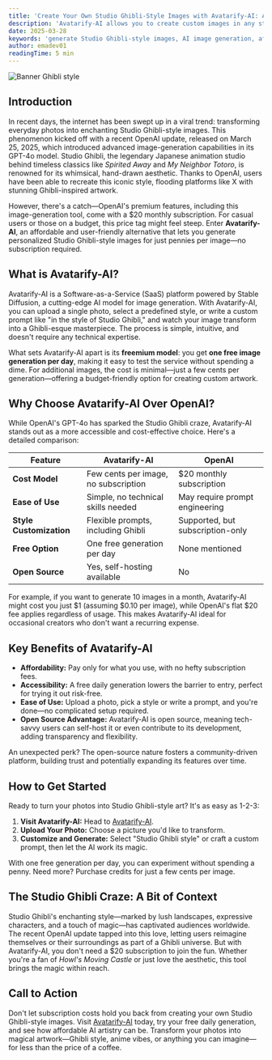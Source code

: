 ```yaml
---
title: 'Create Your Own Studio Ghibli-Style Images with Avatarify-AI: A Cost-Effective Alternative to OpenAI'
description: 'Avatarify-AI allows you to create custom images in any style, including the popular Studio Ghibli style, from a single photo. No need for an expensive subscription; pay only per image generated.'
date: 2025-03-28
keywords: 'generate Studio Ghibli-style images, AI image generation, affordable image generation, Stable Diffusion, open-source AI tool, custom avatar creation'
author: emadev01
readingTime: 5 min
---
```


<picture>
  <source srcset="/ghibli-banner.webp" type="image/webp" />
  <img src="/ghibli-banner.webp" alt="Banner Ghibli style" />
</picture>

## Introduction

In recent days, the internet has been swept up in a viral trend: transforming everyday photos into enchanting Studio Ghibli-style images. This phenomenon kicked off with a recent OpenAI update, released on March 25, 2025, which introduced advanced image-generation capabilities in its GPT-4o model. Studio Ghibli, the legendary Japanese animation studio behind timeless classics like _Spirited Away_ and _My Neighbor Totoro_, is renowned for its whimsical, hand-drawn aesthetic. Thanks to OpenAI, users have been able to recreate this iconic style, flooding platforms like X with stunning Ghibli-inspired artwork.

However, there's a catch—OpenAI's premium features, including this image-generation tool, come with a $20 monthly subscription. For casual users or those on a budget, this price tag might feel steep. Enter **Avatarify-AI**, an affordable and user-friendly alternative that lets you generate personalized Studio Ghibli-style images for just pennies per image—no subscription required.

## What is Avatarify-AI?

Avatarify-AI is a Software-as-a-Service (SaaS) platform powered by Stable Diffusion, a cutting-edge AI model for image generation. With Avatarify-AI, you can upload a single photo, select a predefined style, or write a custom prompt like "in the style of Studio Ghibli," and watch your image transform into a Ghibli-esque masterpiece. The process is simple, intuitive, and doesn't require any technical expertise.

What sets Avatarify-AI apart is its **freemium model**: you get **one free image generation per day**, making it easy to test the service without spending a dime. For additional images, the cost is minimal—just a few cents per generation—offering a budget-friendly option for creating custom artwork.

## Why Choose Avatarify-AI Over OpenAI?

While OpenAI's GPT-4o has sparked the Studio Ghibli craze, Avatarify-AI stands out as a more accessible and cost-effective choice. Here's a detailed comparison:

| **Feature**             | **Avatarify-AI**                     | **OpenAI**                       |
| ----------------------- | ------------------------------------ | -------------------------------- |
| **Cost Model**          | Few cents per image, no subscription | $20 monthly subscription         |
| **Ease of Use**         | Simple, no technical skills needed   | May require prompt engineering   |
| **Style Customization** | Flexible prompts, including Ghibli   | Supported, but subscription-only |
| **Free Option**         | One free generation per day          | None mentioned                   |
| **Open Source**         | Yes, self-hosting available          | No                               |

For example, if you want to generate 10 images in a month, Avatarify-AI might cost you just $1 (assuming $0.10 per image), while OpenAI's flat $20 fee applies regardless of usage. This makes Avatarify-AI ideal for occasional creators who don't want a recurring expense.

## Key Benefits of Avatarify-AI

- **Affordability:** Pay only for what you use, with no hefty subscription fees.
- **Accessibility:** A free daily generation lowers the barrier to entry, perfect for trying it out risk-free.
- **Ease of Use:** Upload a photo, pick a style or write a prompt, and you're done—no complicated setup required.
- **Open Source Advantage:** Avatarify-AI is open source, meaning tech-savvy users can self-host it or even contribute to its development, adding transparency and flexibility.

An unexpected perk? The open-source nature fosters a community-driven platform, building trust and potentially expanding its features over time.

## How to Get Started

Ready to turn your photos into Studio Ghibli-style art? It's as easy as 1-2-3:

1. **Visit Avatarify-AI:** Head to [Avatarify-AI](https://avatarify-ai.com).
2. **Upload Your Photo:** Choose a picture you'd like to transform.
3. **Customize and Generate:** Select "Studio Ghibli style" or craft a custom prompt, then let the AI work its magic.

With one free generation per day, you can experiment without spending a penny. Need more? Purchase credits for just a few cents per image.

## The Studio Ghibli Craze: A Bit of Context

Studio Ghibli's enchanting style—marked by lush landscapes, expressive characters, and a touch of magic—has captivated audiences worldwide. The recent OpenAI update tapped into this love, letting users reimagine themselves or their surroundings as part of a Ghibli universe. But with Avatarify-AI, you don't need a $20 subscription to join the fun. Whether you're a fan of _Howl's Moving Castle_ or just love the aesthetic, this tool brings the magic within reach.

## Call to Action

Don't let subscription costs hold you back from creating your own Studio Ghibli-style images. Visit [Avatarify-AI](https://avatarify-ai.com) today, try your free daily generation, and see how affordable AI artistry can be. Transform your photos into magical artwork—Ghibli style, anime vibes, or anything you can imagine—for less than the price of a coffee.

